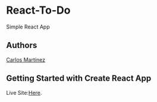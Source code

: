 # React-To-Do

Simple React App

## Authors

[Carlos Martinez](https://www.github.com/cima9642)

## Getting Started with Create React App

Live Site:[Here](https://to-do-app-k6vh.onrender.com/).





